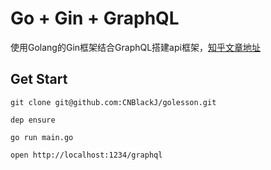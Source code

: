 # Go + Gin + GraphQL

使用Golang的Gin框架结合GraphQL搭建api框架，[知乎文章地址](https://zhuanlan.zhihu.com/p/35792985)

## Get Start

```shell
git clone git@github.com:CNBlackJ/golesson.git

dep ensure

go run main.go

open http://localhost:1234/graphql
```